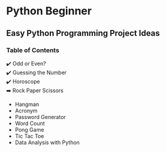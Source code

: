 # Python Beginner
## Easy Python Programming Project Ideas

### Table of Contents
✔️ Odd or Even? <br>
✔️ Guessing the Number <br>
✔️ Horoscope <br>
➡️ Rock Paper Scissors <br>
- Hangman <br>
- Acronym <br>
- Password Generator <br>
- Word Count <br>
- Pong Game <br>
- Tic Tac Toe <br>
- Data Analysis with Python <br>

